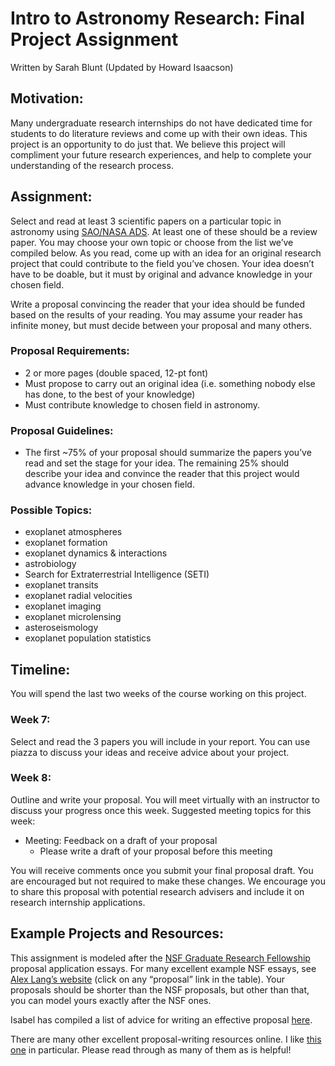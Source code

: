 # Intro to Astronomy Research: Final Project Assignment
Written by Sarah Blunt (Updated by Howard Isaacson)

## Motivation:
Many undergraduate research internships do not have dedicated time for students to do literature reviews and come up with their own ideas. This project is an opportunity to do just that. We believe this project will compliment your future research experiences, and help to complete your understanding of the research process. 

## Assignment:
Select and read at least 3 scientific papers on a particular topic in astronomy using [SAO/NASA ADS](https://ui.adsabs.harvard.edu/). At least one of these should be a review paper. You may choose your own topic or choose from the list we’ve compiled below. As you read, come up with an idea for an original research project that could contribute to the field you’ve chosen. Your idea doesn’t have to be doable, but it must by original and advance knowledge in your chosen field.

Write a proposal convincing the reader that your idea should be funded based on the results of your reading. You may assume your reader has infinite money, but must decide between your proposal and many others.

### Proposal Requirements:
-	2 or more pages (double spaced, 12-pt font)
-	Must propose to carry out an original idea (i.e. something nobody else has done, to the best of your knowledge)
-	Must contribute knowledge to chosen field in astronomy. 
### Proposal Guidelines:
-	The first ~75% of your proposal should summarize the papers you’ve read and set the stage for your idea. The remaining 25% should describe your idea and convince the reader that this project would advance knowledge in your chosen field. 
### Possible Topics:
-	exoplanet atmospheres
-	exoplanet formation
-	exoplanet dynamics & interactions
-	astrobiology
-	Search for Extraterrestrial Intelligence (SETI)
-	exoplanet transits
-	exoplanet radial velocities
-	exoplanet imaging
-	exoplanet microlensing
-	asteroseismology
-	exoplanet population statistics


## Timeline:
You will spend the last two weeks of the course working on this project. 

### Week 7:
Select and read the 3 papers you will include in your report. You can use piazza to discuss your ideas and receive advice about your project.

### Week 8:
Outline and write your proposal. You will meet virtually with an instructor to discuss your progress once this week. Suggested meeting topics for this week:
  -	Meeting: Feedback on a draft of your proposal
      - Please write a draft of your proposal before this meeting

You will receive comments once you submit your final proposal draft. You are encouraged but not required to make these changes. We encourage you to share this proposal with potential research advisers and include it on research internship applications. 

## Example Projects and Resources:

This assignment is modeled after the [NSF Graduate Research Fellowship](https://www.nsfgrfp.org/) proposal application essays. For many excellent example NSF essays, see [Alex Lang’s website](http://www.alexhunterlang.com/nsf-fellowship#TOC-Examples-of-Successful-Essays) (click on any “proposal” link in the table). Your proposals should be shorter than the NSF proposals, but other than that, you can model yours exactly after the NSF ones. 

Isabel has compiled a list of advice for writing an effective proposal [here](https://github.com/howardisaacson/Introduction-to-Astronomy-Research/blob/master/Week9_ADS_research_project/Writing%20a%20Proposal.md). 

There are many other excellent proposal-writing resources online. I like [this one](https://www.mhc.ab.ca/services/academicsupport/~/media/a6c5e5b4dc184e8d8c72d72ec7032a2c.ashx) in particular. Please read through as many of them as is helpful!
